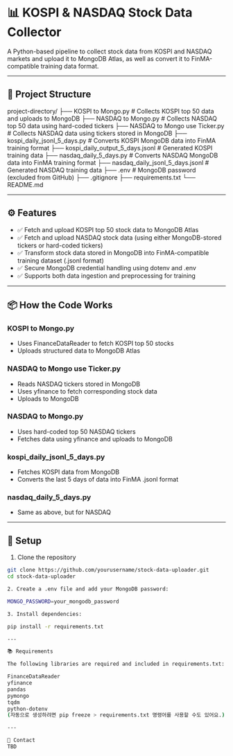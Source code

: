 # 📊 KOSPI & NASDAQ Stock Data Collector

A Python-based pipeline to collect stock data from KOSPI and NASDAQ markets and upload it to MongoDB Atlas, as well as convert it to FinMA-compatible training data format.

---

## 📁 Project Structure

project-directory/
├── KOSPI to Mongo.py                     # Collects KOSPI top 50 data and uploads to MongoDB
├── NASDAQ to Mongo.py                   # Collects NASDAQ top 50 data using hard-coded tickers
├── NASDAQ to Mongo use Ticker.py       # Collects NASDAQ data using tickers stored in MongoDB
├── kospi_daily_jsonl_5_days.py         # Converts KOSPI MongoDB data into FinMA training format
├── kospi_daily_output_5_days.jsonl     # Generated KOSPI training data
├── nasdaq_daily_5_days.py              # Converts NASDAQ MongoDB data into FinMA training format
├── nasdaq_daily_jsonl_5_days.jsonl     # Generated NASDAQ training data
├── .env                                 # MongoDB password (excluded from GitHub)
├── .gitignore
├── requirements.txt
└── README.md

---

## ⚙️ Features

- ✅ Fetch and upload KOSPI top 50 stock data to MongoDB Atlas  
- ✅ Fetch and upload NASDAQ stock data (using either MongoDB-stored tickers or hard-coded tickers)  
- ✅ Transform stock data stored in MongoDB into FinMA-compatible training dataset (.jsonl format)  
- ✅ Secure MongoDB credential handling using dotenv and .env  
- ✅ Supports both data ingestion and preprocessing for training

---

## 📦 How the Code Works

### KOSPI to Mongo.py
- Uses FinanceDataReader to fetch KOSPI top 50 stocks
- Uploads structured data to MongoDB Atlas

### NASDAQ to Mongo use Ticker.py
- Reads NASDAQ tickers stored in MongoDB
- Uses yfinance to fetch corresponding stock data
- Uploads to MongoDB

### NASDAQ to Mongo.py
- Uses hard-coded top 50 NASDAQ tickers
- Fetches data using yfinance and uploads to MongoDB

### kospi_daily_jsonl_5_days.py
- Fetches KOSPI data from MongoDB
- Converts the last 5 days of data into FinMA .jsonl format

### nasdaq_daily_5_days.py
- Same as above, but for NASDAQ

---

## 🔧 Setup

1. Clone the repository

```bash
git clone https://github.com/yourusername/stock-data-uploader.git
cd stock-data-uploader

2. Create a .env file and add your MongoDB password:

MONGO_PASSWORD=your_mongodb_password

3. Install dependencies:

pip install -r requirements.txt

---

📚 Requirements

The following libraries are required and included in requirements.txt:

FinanceDataReader
yfinance
pandas
pymongo
tqdm
python-dotenv
(자동으로 생성하려면 pip freeze > requirements.txt 명령어를 사용할 수도 있어요.)

---

💬 Contact
TBD
